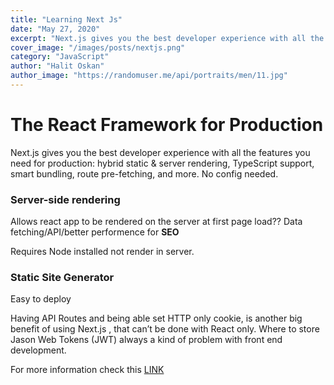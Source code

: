 ```yaml
---
title: "Learning Next Js"
date: "May 27, 2020"
excerpt: "Next.js gives you the best developer experience with all the features you need for production"
cover_image: "/images/posts/nextjs.png"
category: "JavaScript"
author: "Halit Oskan"
author_image: "https://randomuser.me/api/portraits/men/11.jpg"
---
```


<!-- Markdow generator - https://jaspervdj.be/lorem-markdownum/ -->

# The React Framework for Production

Next.js gives you the best developer experience with all the features you need for production: hybrid static & server rendering, TypeScript support, smart bundling, route pre-fetching, and more. No config needed.

### Server-side rendering

Allows react app to be rendered on the server at first page load??
Data fetching/API/better performence for **SEO**

Requires Node installed not render in server.

### Static Site Generator

Easy to deploy

Having API Routes and being able set HTTP only cookie, is another big benefit of using Next.js , that can’t be done with React only. Where to store Jason Web Tokens (JWT) always a kind of problem with front end development.

For more information check this [LINK](https://nextjs.org/)
